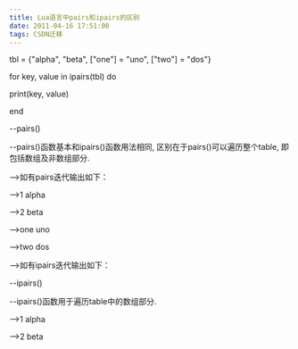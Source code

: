 ```yaml
---
title: Lua语言中pairs和ipairs的区别
date: 2011-04-16 17:51:00
tags: CSDN迁移
---
```

   tbl = {"alpha", "beta", ["one"] = "uno", ["two"] = "dos"}

 for key, value in ipairs(tbl) do

 print(key, value)

 end

 --pairs()

 --pairs()函数基本和ipairs()函数用法相同, 区别在于pairs()可以遍历整个table, 即包括数组及非数组部分.

 -->如有pairs迭代输出如下：

 -->1 alpha

 -->2 beta

 -->one uno

 -->two dos

 -->如有ipairs迭代输出如下：

 --ipairs()

 --ipairs()函数用于遍历table中的数组部分.

 -->1 alpha

 -->2 beta

   
 